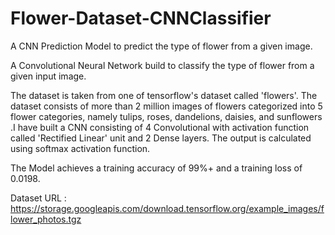 # Flower-Dataset-CNNClassifier
A CNN Prediction Model to predict the type of flower from a given image.



A Convolutional Neural Network build to classify the type of flower from a given input image.

The dataset is taken from one of tensorflow's dataset called 'flowers'. The dataset consists of more than 2 million images of flowers categorized into 5 flower categories, namely tulips, roses, dandelions, daisies, and sunflowers .I have built a CNN consisting of 4 Convolutional with activation function called 'Rectified Linear' unit and 2 Dense layers. The output is calculated using softmax activation function.

The Model achieves a training accuracy of 99%+ and a training loss of 0.0198.

Dataset URL : https://storage.googleapis.com/download.tensorflow.org/example_images/flower_photos.tgz

